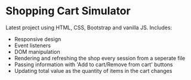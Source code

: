 <h1>Shopping Cart Simulator</h1> 

<p> Latest project using HTML, CSS, Bootstrap and vanilla JS. Includes:
<ul> <li>Responsive design</li>
<li>Event listeners</li>
<li>DOM manipulation
    <li> Rendering and refreshing the shop every session from a seperate file </li>
    <li> Passing information with 'Add to cart/Remove from cart' buttons</li>
    <li> Updating total value as the quantity of items in the cart changes</li></p>
